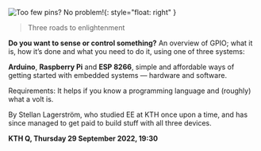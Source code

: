 <!-- 
.. title: Embedded computers and GPIO
.. slug: gpio
.. date: 2022-09-08 22:36:00 CET
.. description: 
.. category: 2022
-->

![Too few pins?  No problem!](/images/gpio.jpg){: style="float: right" }

> Three roads to enlightenment


**Do you want to sense or control something?** An overview of GPIO;
what it is, how it’s done and what you need to do it, using one of
three systems:

**Arduino**, **Raspberry Pi** and **ESP 8266**, simple and affordable
ways of getting started with embedded systems — hardware and software.

Requirements: It helps if you know a programming language and
(roughly) what a volt is.

By Stellan Lagerström, who studied EE at KTH once upon a time, and has
since managed to get paid to build stuff with all three devices.

**KTH Q, Thursday 29 September 2022, 19:30**
